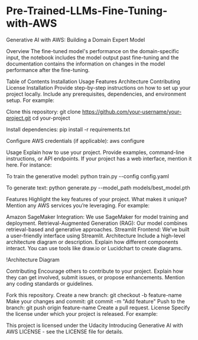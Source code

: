 # Pre-Trained-LLMs-Fine-Tuning-with-AWS
Generative AI with AWS: Building a Domain Expert Model


Overview
 The fine-tuned model's performance on the domain-specific input, the notebook includes the model output past fine-tuning and the documentation contains the information on changes in the model performance after the fine-tuning.

Table of Contents
Installation
Usage
Features
Architecture
Contributing
License
Installation
Provide step-by-step instructions on how to set up your project locally. Include any prerequisites, dependencies, and environment setup. For example:

Clone this repository:
git clone https://github.com/your-username/your-project.git
cd your-project

Install dependencies:
pip install -r requirements.txt

Configure AWS credentials (if applicable):
aws configure

Usage
Explain how to use your project. Provide examples, command-line instructions, or API endpoints. If your project has a web interface, mention it here. For instance:

To train the generative model:
python train.py --config config.yaml

To generate text:
python generate.py --model_path models/best_model.pth

Features
Highlight the key features of your project. What makes it unique? Mention any AWS services you’re leveraging. For example:

Amazon SageMaker Integration: We use SageMaker for model training and deployment.
Retrieval-Augmented Generation (RAG): Our model combines retrieval-based and generative approaches.
Streamlit Frontend: We’ve built a user-friendly interface using Streamlit.
Architecture
Include a high-level architecture diagram or description. Explain how different components interact. You can use tools like draw.io or Lucidchart to create diagrams.

!Architecture Diagram

Contributing
Encourage others to contribute to your project. Explain how they can get involved, submit issues, or propose enhancements. Mention any coding standards or guidelines.

Fork this repository.
Create a new branch: git checkout -b feature-name
Make your changes and commit: git commit -m "Add feature"
Push to the branch: git push origin feature-name
Create a pull request.
License
Specify the license under which your project is released. For example:

This project is licensed under the Udacity Introducing Generative AI with AWS LICENSE - see the LICENSE file for details.
